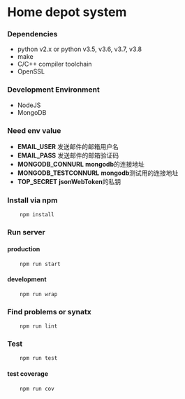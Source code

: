 # Home depot system

### Dependencies
* python v2.x or python v3.5, v3.6, v3.7, v3.8
* make
* C/C++ compiler toolchain
* OpenSSL

### Development Environment
* NodeJS
* MongoDB

### Need env value
* **EMAIL_USER** 发送邮件的邮箱用户名
* **EMAIL_PASS** 发送邮件的邮箱验证码
* **MONGODB_CONNURL** **mongodb**的连接地址
* **MONGODB_TESTCONNURL** **mongodb**测试用的连接地址
* **TOP_SECRET** **jsonWebToken**的私钥

### Install via npm
```
    npm install
```

### Run server
#### production
```
    npm run start
```
#### development
```
    npm run wrap
```

### Find problems or synatx
```
    npm run lint
```

### Test
```
    npm run test
```
#### test coverage
```
    npm run cov
```
